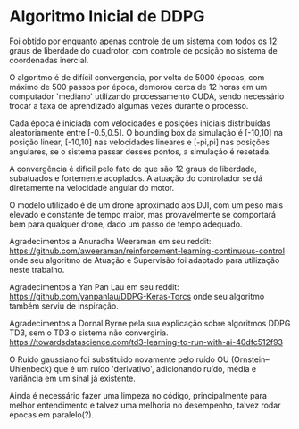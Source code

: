 # Algoritmo Inicial de DDPG

Foi obtido por enquanto apenas controle de um sistema com todos os 12 graus de liberdade do quadrotor, com controle de posição no sistema de coordenadas inercial.

O algoritmo é de difícil convergencia, por volta de 5000 épocas, com máximo de 500 passos por época, demorou cerca de 12 horas em um computador 'mediano' utilizando processamento CUDA, sendo necessário trocar a taxa de aprendizado algumas vezes durante o processo.

Cada época é iniciada com velocidades e posições iniciais distribuídas aleatoriamente entre [-0.5,0.5]. O bounding box da simulação é [-10,10] na posição linear, [-10,10] nas velocidades lineares e [-pi,pi] nas posições angulares, se o sistema passar desses pontos, a simulação é resetada.

A convergência é difícil pelo fato de que são 12 graus de liberdade, subatuados e fortemente acoplados. A atuação do controlador se dá diretamente na velocidade angular do motor.

O modelo utilizado é de um drone aproximado aos DJI, com um peso mais elevado e constante de tempo maior, mas provavelmente se comportará bem para qualquer drone, dado um passo de tempo adequado.

Agradecimentos a Anuradha Weeraman em seu reddit: https://github.com/aweeraman/reinforcement-learning-continuous-control onde seu algoritmo de Atuação e Supervisão foi adaptado para utilização neste trabalho.

Agradecimentos a Yan Pan Lau em seu reddit: https://github.com/yanpanlau/DDPG-Keras-Torcs onde seu algoritmo também serviu de inspiração.

Agradecimentos a Dornal Byrne pela sua explicação sobre algoritmos DDPG TD3, sem o TD3 o sistema não convergiria. https://towardsdatascience.com/td3-learning-to-run-with-ai-40dfc512f93

O Ruído gaussiano foi substituido novamente pelo ruído OU (Ornstein–Uhlenbeck) que é um ruído 'derivativo', adicionando ruído, média e variância em um sinal já existente.

Ainda é necessário fazer uma limpeza no código, principalmente para melhor entendimento e talvez uma melhoria no desempenho, talvez rodar épocas em paralelo(?).

